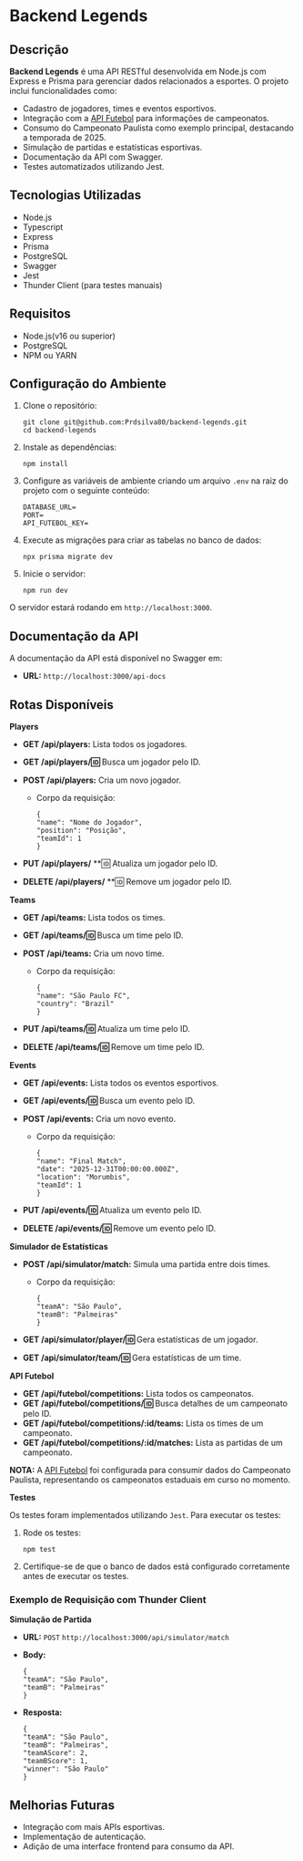 # Backend Legends

## Descrição

**Backend Legends** é uma API RESTful desenvolvida em Node.js com Express e Prisma para gerenciar dados relacionados a esportes. O projeto inclui funcionalidades como:

- Cadastro de jogadores, times e eventos esportivos.
- Integração com a [API Futebol](https://www.api-futebol.com.br/) para informações de campeonatos.
- Consumo do Campeonato Paulista como exemplo principal, destacando a temporada de 2025.
- Simulação de partidas e estatísticas esportivas.
- Documentação da API com Swagger.
- Testes automatizados utilizando Jest.

## Tecnologias Utilizadas

- Node.js
- Typescript
- Express
- Prisma
- PostgreSQL
- Swagger
- Jest
- Thunder Client (para testes manuais)

## Requisitos

- Node.js(v16 ou superior)
- PostgreSQL
- NPM ou YARN

## Configuração do Ambiente

1. Clone o repositório:

    ```
    git clone git@github.com:Prdsilva80/backend-legends.git
    cd backend-legends
    ```

2. Instale as dependências:

    ```
    npm install
    ```

3. Configure as variáveis de ambiente criando um arquivo `.env` na raiz do projeto com o seguinte conteúdo:

    ```
    DATABASE_URL=
    PORT=
    API_FUTEBOL_KEY=
    ```

4. Execute as migrações para criar as tabelas no banco de dados:

    ```
    npx prisma migrate dev
    ```

5. Inicie o servidor:

    ```
    npm run dev
    ```

O servidor estará rodando em `http://localhost:3000`.

## Documentação da API

A documentação da API está disponível no Swagger em:

- **URL:** `http://localhost:3000/api-docs`

## Rotas Disponíveis

**Players**

- **GET /api/players:** Lista todos os jogadores.
- **GET /api/players/:id:** Busca um jogador pelo ID.
- **POST /api/players:** Cria um novo jogador.

  - Corpo da requisição:

    ```
    {
    "name": "Nome do Jogador",
    "position": "Posição",
    "teamId": 1
    }
    ```

- **PUT /api/players/** **:id: Atualiza um jogador pelo ID.
- **DELETE /api/players/** **:id: Remove um jogador pelo ID.

**Teams**

- **GET /api/teams:** Lista todos os times.
- **GET /api/teams/:id:** Busca um time pelo ID.
- **POST /api/teams:** Cria um novo time.

  - Corpo da requisição:

    ```
    {
    "name": "São Paulo FC",
    "country": "Brazil"
    }
    ```

- **PUT /api/teams/:id:** Atualiza um time pelo ID.
- **DELETE /api/teams/:id:** Remove um time pelo ID.

**Events**

- **GET /api/events:** Lista todos os eventos esportivos.
- **GET /api/events/:id:** Busca um evento pelo ID.
- **POST /api/events:** Cria um novo evento.

  - Corpo da requisição:

    ```
    {
    "name": "Final Match",
    "date": "2025-12-31T00:00:00.000Z",
    "location": "Morumbis",
    "teamId": 1
    }
    ```

- **PUT /api/events/:id:** Atualiza um evento pelo ID.
- **DELETE /api/events/:id:** Remove um evento pelo ID.

**Simulador de Estatísticas**

- **POST /api/simulator/match:** Simula uma partida entre dois times.
  - Corpo da requisição:

    ```
    {
    "teamA": "São Paulo",
    "teamB": "Palmeiras"
    }
    ```

- **GET /api/simulator/player/:id:** Gera estatísticas de um jogador.
- **GET /api/simulator/team/:id:** Gera estatísticas de um time.

**API Futebol**

- **GET /api/futebol/competitions:** Lista todos os campeonatos.
- **GET /api/futebol/competitions/:id:** Busca detalhes de um campeonato pelo ID.
- **GET /api/futebol/competitions/:id/teams:** Lista os times de um campeonato.
- **GET /api/futebol/competitions/:id/matches:** Lista as partidas de um campeonato.

**NOTA:** A [API Futebol](https://www.api-futebol.com.br/) foi configurada para consumir dados do Campeonato Paulista, representando os campeonatos estaduais em curso no momento.

**Testes**

Os testes foram implementados utilizando `Jest`. Para executar os testes:

1. Rode os testes:

    ```
    npm test
    ```

2. Certifique-se de que o banco de dados está configurado corretamente antes de executar os testes.

### Exemplo de Requisição com Thunder Client

**Simulação de Partida**

- **URL:** `POST` `http://localhost:3000/api/simulator/match`

- **Body:**

    ```
    {
  "teamA": "São Paulo",
  "teamB": "Palmeiras"
    }
    ```

- **Resposta:**

    ```
    {
  "teamA": "São Paulo",
  "teamB": "Palmeiras",
  "teamAScore": 2,
  "teamBScore": 1,
  "winner": "São Paulo"
    }
    ```

## Melhorias Futuras

- Integração com mais APIs esportivas.
- Implementação de autenticação.
- Adição de uma interface frontend para consumo da API.
